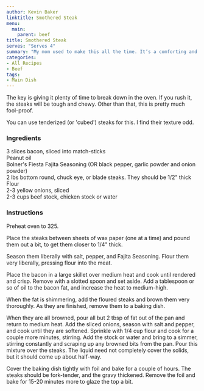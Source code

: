 ```yaml
---
author: Kevin Baker
linktitle: Smothered Steak
menu:
  main:
    parent: beef
title: Smothered Steak
serves: "Serves 4"
summary: "My mom used to make this all the time. It’s a comforting and  filling meal that uses inexpensive cuts of beef to produce tender meat and a rich gravy."
categories:
- All Recipes
- Beef
tags:
- Main Dish
---
```

The key is giving it plenty of time to break down in the oven. If you rush it, the steaks will be tough and chewy. Other than that, this is pretty much fool-proof.

You can use tenderized (or 'cubed') steaks for this. I find their texture odd.

### Ingredients

<div class="ingredient-list">

3 slices bacon, sliced into match-sticks  
Peanut oil   
Bolner's Fiesta Fajita Seasoning (OR black pepper, garlic powder and onion powder)   
2 lbs bottom round, chuck eye, or blade steaks.  They should be 1/2" thick   
Flour   
2-3 yellow onions, sliced   
2-3 cups beef stock, chicken stock or water   

</div>

### Instructions
Preheat oven to 325. 

Place the steaks between sheets of wax paper (one at a time) and pound them out a bit, to get them closer to 1/4" thick. 

Season them liberally with salt, pepper, and Fajita Seasoning.  Flour them very liberally, pressing flour into the meat. 

Place the bacon in a large skillet over medium heat and cook until rendered and crisp.  Remove with a slotted spoon and set aside.  Add a tablespoon or so of oil to the bacon fat, and increase the heat to medium-high. 

When the fat is shimmering, add the floured steaks and brown them very thoroughly.  As they are finished, remove them to a baking dish. 

When they are all browned, pour all but 2 tbsp of fat out of the pan and return to medium heat.  Add the sliced onions, season with salt and pepper, and cook until they are softened.  Sprinkle with 1/4 cup flour and cook for a couple more minutes, stirring.  Add the stock or water and bring to a simmer, stirring constantly and scraping up any browned bits from the pan. Pour this mixture over the steaks.  The liquid need not completely cover the solids, but it should come up about half-way. 

Cover the baking dish tightly with foil and bake for a couple of hours.  The steaks should be fork-tender, and the gravy thickened.  Remove the foil and bake for 15-20 minutes more to glaze the top a bit.  